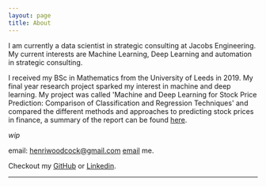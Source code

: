 ```yaml
---
layout: page
title: About
---
```


I am currently a data scientist in strategic consulting at Jacobs Engineering. My current interests are Machine Learning, Deep Learning and automation in strategic consulting.

I received my BSc in Mathematics from the University of Leeds in 2019. My final year research project sparked my interest in machine and deep learning. My project was called 'Machine and Deep Learning for Stock Price Prediction: Comparison of Classification and Regression Techniques' and compared the different methods and approaches to predicting stock prices in finance, a summary of the report can be found [here](https://github.com/henriwoodcock/Stock-Price-Prediction/blob/master/report.pdf).


_wip_

email: henriwoodcock@gmail.com
[email](mailto:henriwoodcock@gmail.com) me.

Checkout my [GitHub](https://github.com/henriwoodcock) or [Linkedin](https://www.linkedin.com/in/henri-woodcock-682338155/).

------------

<p class="social-links">
  <a href="https://github.com/henriwoodcock" class="social-link">
    <span class="fa-stack fa-lg">
      <i class="fa fa-circle fa-stack-2x"></i>
      <i class="fa fa-github fa-stack-1x fa-inverse"></i>
    </span>
  </a>
  <a href="https://www.linkedin.com/in/henri-woodcock-682338155/" class="social-link">
    <span class="fa-stack fa-lg">
      <i class="fa fa-circle fa-stack-2x"></i>
      <i class="fa fa-linkedin fa-stack-1x fa-inverse"></i>
    </span>
  </a>
</p>

